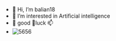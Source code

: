 - 👋 Hi, I’m balian18
- 👀 I’m interested in Artificial intelligence
- 🌱 good 💞️luck 📫
- ![5656](https://github.com/balian18/balian18/assets/140901763/eaa0f83d-f9f9-4e31-83a6-393114a718c1)


<!---
balian18/balian18 is a ✨ special ✨ repository because its `README.md` (this file) appears on your GitHub profile.
You can click the Preview link to take a look at your changes.
--->
